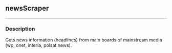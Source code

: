 ## newsScraper

---

### Description
Gets news information (headlines) from main boards of 
mainstream media (wp, onet, interia, polsat news).
